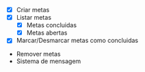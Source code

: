 - [x] Criar metas
- [x] Listar metas
    - [x] Metas concluidas
    - [x] Metas abertas
- [x] Marcar/Desmarcar metas como concluidas
- Remover metas
- Sistema de mensagem